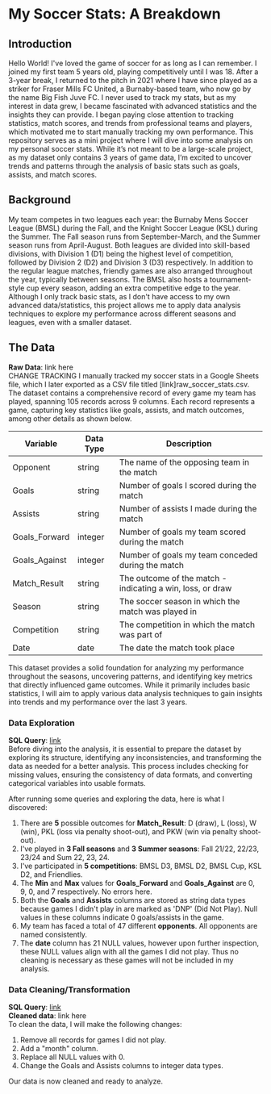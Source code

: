 # My Soccer Stats: A Breakdown

## Introduction
Hello World! I've loved the game of soccer for as long as I can remember. I joined my first team 5 years old, playing competitively until I was 18. After a 3-year break, I returned to the pitch in 2021 where I have since played as a striker for Fraser Mills FC United, a Burnaby-based team, who now go by the name Big Fish Juve FC. 
I never used to track my stats, but as my interest in data grew, I became fascinated with advanced statistics and the insights they can provide. I began paying close attention to tracking statistics, match scores, and trends from professional teams and players, which motivated me to start manually tracking my own performance. 
This repository serves as a mini project where I will dive into some analysis on my personal soccer stats. While it’s not meant to be a large-scale project, as my dataset only contains 3 years of game data, I’m excited to uncover trends and patterns through the analysis of basic stats such as goals, assists, and match scores. 

## Background
My team competes in two leagues each year: the Burnaby Mens Soccer League (BMSL) during the Fall, and the Knight Soccer League (KSL) during the Summer. The Fall season runs from September-March, and the Summer season runs from April-August. Both leagues are divided into skill-based divisions, with Division 1 (D1) being the highest level of competition, followed by Division 2 (D2) and Division 3 (D3) respectively. In addition to the regular league matches, friendly games are also arranged throughout the year, typically between seasons. The BMSL also hosts a tournament-style cup every season, adding an extra competitive edge to the year. Although I only track basic stats, as I don't have access to my own advanced data/statistics, this project allows me to apply data analysis techniques to explore my performance across different seasons and leagues, even with a smaller dataset.

## The Data 
**Raw Data**: link here <br/>
CHANGE TRACKING
I manually tracked my soccer stats in a Google Sheets file, which I later exported as a CSV file titled [link]raw_soccer_stats.csv. The dataset contains a comprehensive record of every game my team has played, spanning 105 records across 9 columns. Each record represents a game, capturing key statistics like goals, assists, and match outcomes, among other details as shown below.

| Variable   | Data Type | Description | 
|-------------|-------------|--------------|
| Opponent | string | The name of the opposing team in the match |
| Goals      | string| Number of goals I scored during the match  |
| Assists      | string      | Number of assists I made during the match | 
| Goals_Forward      | integer      | Number of goals my team scored during the match |
| Goals_Against      | integer      | Number of goals my team conceded during the match |
| Match_Result      | string      | The outcome of the match - indicating a win, loss, or draw| 
| Season      | string      | The soccer season in which the match was played in|
| Competition      | string      | The competition in which the match was part of |
| Date      | date      | The date the match took place |

This dataset provides a solid foundation for analyzing my performance throughout the seasons, uncovering patterns, and identifying key metrics that directly influenced game outcomes. While it primarily includes basic statistics, I will aim to apply various data analysis techniques to gain insights into trends and my performance over the last 3 years.

### Data Exploration
**SQL Query**: [link]() <br/>
Before diving into the analysis, it is essential to prepare the dataset by exploring its structure, identifying any inconsistencies, and transforming the data as needed for a better analysis. This process includes checking for missing values, ensuring the consistency of data formats, and converting categorical variables into usable formats.

After running some queries and exploring the data, here is what I discovered:

1. There are **5** possible outcomes for **Match_Result**: D (draw), L (loss), W (win), PKL (loss via penalty shoot-out), and PKW (win via penalty shoot-out).
2. I've played in **3 Fall seasons** and **3 Summer seasons**: Fall 21/22, 22/23, 23/24 and Sum 22, 23, 24.
3. I've participated in **5 competitions**: BMSL D3, BMSL D2, BMSL Cup, KSL D2, and Friendlies.
4. The **Min** and **Max** values for **Goals_Forward** and **Goals_Against** are 0, 9, 0, and 7 respectively. No errors here.
5. Both the **Goals** and **Assists** columns are stored as string data types because games I didn't play in are marked as 'DNP' (Did Not Play). Null values in these columns indicate 0 goals/assists in the game.
6. My team has faced a total of 47 different **opponents**. All opponents are named consistently.
7. The **date** column has 21 NULL values, however upon further inspection, these NULL values align with all the games I did not play. Thus no cleaning is necessary as these games will not be included in my analysis.

### Data Cleaning/Transformation
**SQL Query**: [link]() <br/>
**Cleaned data**: link here <br/>
To clean the data, I will make the following changes:

1. Remove all records for games I did not play.
2. Add a "month" column.
3. Replace all NULL values with 0.
4. Change the Goals and Assists columns to integer data types.

Our data is now cleaned and ready to analyze.

























